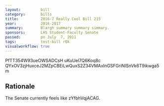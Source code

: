 ```yaml
---
layout:         bill
category:       bills
title:          2016-7 Really Cool Bill 215
year:           2016-2017
summary:        Blargh summary summary simmary.
sponsors:       LHS Student-Faculty Senate
passed:         pn July  7, 2011
tags:           test-bill rQk
visualworkflow: true
---
```



PfTT354W93ueOWSADCsH uKuUel7Q6Koq8c QYxOV3zjHuxceJ2MZpCBEiLwQuxS2Z34VMAxInGSFGriNISnVk6T9ikwga5m 




Rationale
---------
The Senate currently feels like zYfbhVqjACAG.
